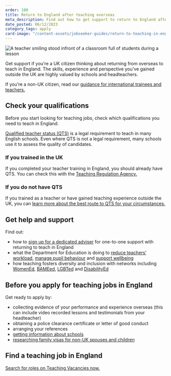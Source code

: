```yaml
---
order: 100
title: Return to England after teaching overseas
meta_description: Find out how to get support to return to England after teaching outside the UK and bring your skills and experience back to an English classroom.
date_posted: 06/12/2023
category_tags: apply
card-image: "/content-assets/jobseeker-guides/return-to-teaching-in-england/return-to-england-after-teaching-overseas.jpg"
---
```


![A teacher smiling stood infront of a classroom full of students during a lesson](/content-assets/jobseeker-guides/DFE_Southfeilds_Room-A360_10445_Stephen-Jedge-1-800x300.jpg)

Get support if you’re a UK citizen thinking about returning from overseas to teach in England. 
The skills, experience and perspective you’ve gained outside the UK are highly valued by schools and headteachers.

If you’re a non-UK citizen, read our [guidance for international trainees and teachers.](https://getintoteaching.education.gov.uk/non-uk-teachers)

## Check your qualifications
Before you start looking for teaching jobs, check which qualifications you need to teach in England.

[Qualified teacher status (QTS)](https://www.gov.uk/guidance/qualified-teacher-status-qts) is a legal requirement to teach in many English schools. 
Even where QTS is not a legal requirement, many schools use it to assess the quality of candidates.

### If you trained in the UK
If you completed your teacher training in England, you should already have QTS. 
You can check this with the [Teaching Regulation Agency.](https://teacherservices.education.gov.uk/SelfService/Login)

### If you do not have QTS
If you trained as a teacher or have gained teaching experience outside the UK, you can [learn more about the best route to QTS for your circumstances.](https://www.gov.uk/government/publications/apply-for-qualified-teacher-status-qts-if-you-teach-outside-the-uk/routes-to-qualified-teacher-status-qts-for-teachers-and-those-with-teaching-experience-outside-the-uk)

## Get help and support
Find out:

* how to [sign up for a dedicated adviser](https://getintoteaching.education.gov.uk/teacher-training-adviser/sign_up/identity) for one-to-one support with returning to teach in England
* what the Department for Education is doing to [reduce teachers’ workload](https://www.gov.uk/guidance/school-workload-reduction-toolkit), [manage pupil behaviour](https://behaviourhubs.co.uk/) and [support wellbeing](https://www.gov.uk/guidance/education-staff-wellbeing-charter)
* how teaching fosters diversity and inclusion with networks including [WomenEd](https://womened.com/), [BAMEed](https://www.bameednetwork.com/), [LGBTed](https://lgbted.uk/) and [DisabilityEd](https://twitter.com/disability_ed)

## Before you apply for teaching jobs in England
Get ready to apply by:

* collecting evidence of your performance and experience overseas (this can include video recorded lessons and testimonials from your headteacher)
* obtaining a police clearance certificate or letter of good conduct 
* arranging your references
* [getting information about schools](https://get-information-schools.service.gov.uk/)
* [researching family visas for non-UK spouses and children](https://www.gov.uk/uk-family-visa)

## Find a teaching job in England

<a href="https://teaching-vacancies.service.gov.uk/jobs?keyword=&location=" class="govuk-button">Search for roles on Teaching Vacancies now.</a>
